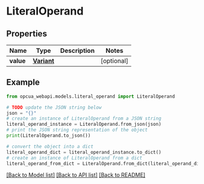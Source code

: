 # LiteralOperand


## Properties

Name | Type | Description | Notes
------------ | ------------- | ------------- | -------------
**value** | [**Variant**](Variant.md) |  | [optional] 

## Example

```python
from opcua_webapi.models.literal_operand import LiteralOperand

# TODO update the JSON string below
json = "{}"
# create an instance of LiteralOperand from a JSON string
literal_operand_instance = LiteralOperand.from_json(json)
# print the JSON string representation of the object
print(LiteralOperand.to_json())

# convert the object into a dict
literal_operand_dict = literal_operand_instance.to_dict()
# create an instance of LiteralOperand from a dict
literal_operand_from_dict = LiteralOperand.from_dict(literal_operand_dict)
```
[[Back to Model list]](../README.md#documentation-for-models) [[Back to API list]](../README.md#documentation-for-api-endpoints) [[Back to README]](../README.md)


